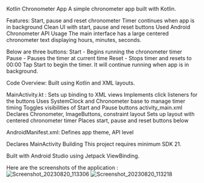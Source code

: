 Kotlin Chronometer App
A simple chronometer app built with Kotlin.

Features:
Start, pause and reset chronometer
Timer continues when app is in background
Clean UI with start, pause and reset buttons
Used Android Chronometer API
Usage
The main interface has a large centered chronometer text displaying hours, minutes, seconds.

Below are three buttons:
Start - Begins running the chronometer timer
Pause - Pauses the timer at current time
Reset - Stops timer and resets to 00:00
Tap Start to begin the timer. It will continue running when app is in background.

Code Overview:
Built using Kotlin and XML layouts.

MainActivity.kt :
Sets up binding to XML views
Implements click listeners for the buttons
Uses SystemClock and Chronometer base to manage timer timing
Toggles visibilities of Start and Pause buttons
activity_main.xml
Declares Chronometer, ImageButtons, constraint layout
Sets up layout with centered chronometer timer
Places start, pause and reset buttons below

AndroidManifest.xml:
Defines app theme, API level

Declares MainActivity
Building
This project requires minimum SDK 21.

Built with Android Studio using Jetpack ViewBinding.

Here are the screenshots of the application : 
![Screenshot_20230820_113306](https://github.com/armaganaysu/ChronometerApp/assets/94437537/82416f74-076f-49ff-bd4c-47702dd75086)
![Screenshot_20230820_113218](https://github.com/armaganaysu/ChronometerApp/assets/94437537/4a6696ce-1503-48f4-b176-078835732579)

